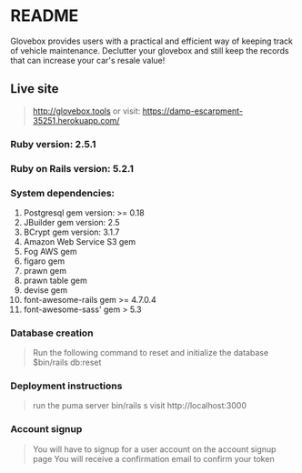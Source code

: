 # README

Glovebox provides users with a practical and efficient way of keeping track of vehicle maintenance. Declutter your glovebox and still keep the records that can increase your car's resale value!

## Live site
> http://glovebox.tools
> or visit:
> https://damp-escarpment-35251.herokuapp.com/ 

### Ruby version: 2.5.1

### Ruby on Rails version: 5.2.1

### System dependencies:
  1. Postgresql gem version: >= 0.18
  2. JBuilder gem version: 2.5
  3. BCrypt gem version: 3.1.7
  4. Amazon Web Service S3 gem
  5. Fog AWS gem
  6. figaro gem
  7. prawn gem
  8. prawn table gem
  9. devise gem
  10. font-awesome-rails gem >= 4.7.0.4
  11. font-awesome-sass' gem > 5.3

### Database creation
> Run the following command to reset and initialize the database 
> $bin/rails db:reset

### Deployment instructions
> run the puma server
> bin/rails s
> visit http://localhost:3000 

### Account signup
> You will have to signup for a user account on the account signup page
> You will receive a confirmation email to confirm your token


